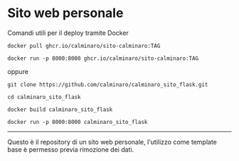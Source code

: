 # Sito web personale

Comandi utili per il deploy tramite Docker

`docker pull ghcr.io/calminaro/sito-calminaro:TAG`

`docker run -p 8000:8000 ghcr.io/calminaro/sito-calminaro:TAG`

oppure

`git clone https://github.com/calminaro/calminaro_sito_flask.git`

`cd calminaro_sito_flask`

`docker build calminaro_sito_flask`

`docker run -p 8000:8000 calminaro_sito_flask`

---

Questo è il repository di un sito web personale, l'utilizzo come template base è permesso previa rimozione dei dati.
